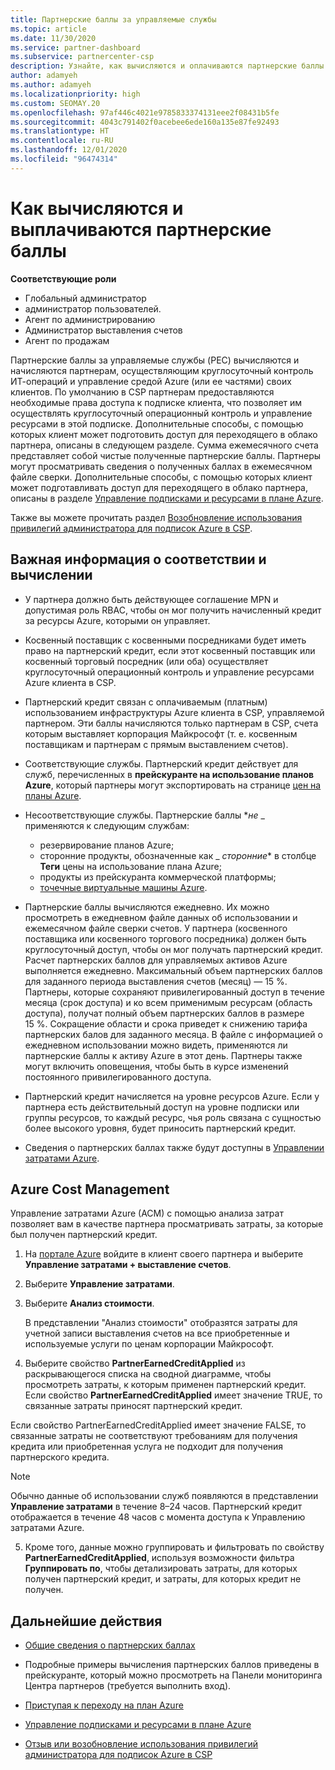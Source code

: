 ```yaml
---
title: Партнерские баллы за управляемые службы
ms.topic: article
ms.date: 11/30/2020
ms.service: partner-dashboard
ms.subservice: partnercenter-csp
description: Узнайте, как вычисляются и оплачиваются партнерские баллы (PEC) за управляемые службы для партнеров Майкрософт и как определяется соответствие требованиям для их получения.
author: adamyeh
ms.author: adamyeh
ms.localizationpriority: high
ms.custom: SEOMAY.20
ms.openlocfilehash: 97af446c4021e9785833374131eee2f08431b5fe
ms.sourcegitcommit: 4043c791402f0acebee6ede160a135e87fe92493
ms.translationtype: HT
ms.contentlocale: ru-RU
ms.lasthandoff: 12/01/2020
ms.locfileid: "96474314"
---
```

# <a name="how-the-partner-earned-credit-is-calculated-and-paid"></a>Как вычисляются и выплачиваются партнерские баллы

**Соответствующие роли**

- Глобальный администратор
- администратор пользователей.
- Агент по администрированию
- Администратор выставления счетов
- Агент по продажам

Партнерские баллы за управляемые службы (PEC) вычисляются и начисляются партнерам, осуществляющим круглосуточный контроль ИТ-операций и управление средой Azure (или ее частями) своих клиентов. По умолчанию в CSP партнерам предоставляются необходимые права доступа к подписке клиента, что позволяет им осуществлять круглосуточный операционный контроль и управление ресурсами в этой подписке. Дополнительные способы, с помощью которых клиент может подготовить доступ для переходящего в облако партнера, описаны в следующем разделе. Сумма ежемесячного счета представляет собой чистые полученные партнерские баллы. Партнеры могут просматривать сведения о полученных баллах в ежемесячном файле сверки. Дополнительные способы, с помощью которых клиент может подготавливать доступ для переходящего в облако партнера, описаны в разделе [Управление подписками и ресурсами в плане Azure](azure-plan-manage.md).

Также вы можете прочитать раздел [Возобновление использования привилегий администратора для подписок Azure в CSP](revoke-reinstate-csp.md).

## <a name="important-eligibility-and-calculation-information"></a>Важная информация о соответствии и вычислении

- У партнера должно быть действующее соглашение MPN и допустимая роль RBAC, чтобы он мог получить начисленный кредит за ресурсы Azure, которыми он управляет. 

- Косвенный поставщик с косвенными посредниками будет иметь право на партнерский кредит, если этот косвенный поставщик или косвенный торговый посредник (или оба) осуществляет круглосуточный операционный контроль и управление ресурсами Azure клиента в CSP.

- Партнерский кредит связан с оплачиваемым (платным) использованием инфраструктуры Azure клиента в CSP, управляемой партнером. Эти баллы начисляются только партнерам в CSP, счета которым выставляет корпорация Майкрософт (т. е. косвенным поставщикам и партнерам с прямым выставлением счетов). 

- Соответствующие службы. Партнерский кредит действует для служб, перечисленных в **прейскуранте на использование планов Azure**, который партнеры могут экспортировать на странице [цен на планы Azure](https://partner.microsoft.com/commerce/sales). 

- Несоответствующие службы. Партнерские баллы **_не_* _ применяются к следующим службам:
    - резервирование планов Azure;
    - сторонние продукты, обозначенные как _ *сторонние** в столбце **Теги** цены на использование плана Azure;    
    - продукты из прейскуранта коммерческой платформы;
   - [точечные виртуальные машины Azure](https://partner.microsoft.com/resources/collection/azure-spot-in-csp#/).

- Партнерские баллы вычисляются ежедневно. Их можно просмотреть в ежедневном файле данных об использовании и ежемесячном файле сверки счетов. У партнера (косвенного поставщика или косвенного торгового посредника) должен быть круглосуточный доступ, чтобы он мог получать партнерский кредит. Расчет партнерских баллов для управляемых активов Azure выполняется ежедневно. Максимальный объем партнерских баллов для заданного периода выставления счетов (месяц) — 15 %. Партнеры, которые сохраняют привилегированный доступ в течение месяца (срок доступа) и ко всем применимым ресурсам (область доступа), получат полный объем партнерских баллов в размере 15 %. Сокращение области и срока приведет к снижению тарифа партнерских балов для заданного месяца. В файле с информацией о ежедневном использовании можно видеть, применяются ли партнерские баллы к активу Azure в этот день. Партнеры также могут включить оповещения, чтобы быть в курсе изменений постоянного привилегированного доступа.

- Партнерский кредит начисляется на уровне ресурсов Azure. Если у партнера есть действительный доступ на уровне подписки или группы ресурсов, то каждый ресурс, чья роль связана с сущностью более высокого уровня, будет приносить партнерский кредит.  

- Сведения о партнерских баллах также будут доступны в [Управлении затратами Azure](/azure/cost-management-billing/costs/get-started-partners).

## <a name="azure-cost-management"></a>Azure Cost Management

Управление затратами Azure (ACM) с помощью анализа затрат позволяет вам в качестве партнера просматривать затраты, за которые был получен партнерский кредит.  

1. На [портале Azure](https://portal.azure.com) войдите в клиент своего партнера и выберите **Управление затратами + выставление счетов**.

2. Выберите **Управление затратами**.

3. Выберите **Анализ стоимости**.

   В представлении "Анализ стоимости" отобразятся затраты для учетной записи выставления счетов на все приобретенные и используемые услуги по ценам корпорации Майкрософт.

4. Выберите свойство **PartnerEarnedCreditApplied** из раскрывающегося списка на сводной диаграмме, чтобы просмотреть затраты, к которым применен партнерский кредит. Если свойство **PartnerEarnedCreditApplied** имеет значение TRUE, то связанные затраты приносят партнерский кредит. 

Если свойство PartnerEarnedCreditApplied имеет значение FALSE, то связанные затраты не соответствуют требованиям для получения кредита или приобретенная услуга не подходит для получения партнерского кредита.

>[!NOTE] 
>Обычно данные об использовании служб появляются в представлении **Управление затратами** в течение 8–24 часов. Партнерский кредит отображается в течение 48 часов с момента доступа к Управлению затратами Azure.

5. Кроме того, данные можно группировать и фильтровать по свойству **PartnerEarnedCreditApplied**, используя возможности фильтра **Группировать по**, чтобы детализировать затраты, для которых получен партнерский кредит, и затраты, для которых кредит не получен.

## <a name="next-steps"></a>Дальнейшие действия

- [Общие сведения о партнерских баллах](partner-earned-credit.md)

- Подробные примеры вычисления партнерских баллов приведены в прейскуранте, который можно просмотреть на Панели мониторинга Центра партнеров (требуется выполнить вход).

- [Приступая к переходу на план Azure](azure-plan-get-started.md)

- [Управление подписками и ресурсами в плане Azure](azure-plan-manage.md)

- [Отзыв или возобновление использования привилегий администратора для подписок Azure в CSP](revoke-reinstate-csp.md)
